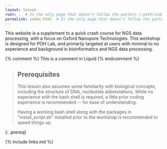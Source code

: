 ```yaml
---
layout: lesson
root: .  # Is the only page that doesn't follow the pattern /:path/index.html
permalink: index.html  # Is the only page that doesn't follow the pattern /:path/index.html
---
```

This website is a supplement to a quick crash course for NGS data processing, with a focus on Oxford Nanopore Technologies. This workshop is designed for POH Lab, and primarily targeted at users with minimal to no experience and background in bioinformatics and NGS data processing.

<!-- this is an html comment -->

{% comment %} This is a comment in Liquid {% endcomment %}

> ## Prerequisites
>
> This lesson also assumes some familiarity with biological concepts, including the structure of DNA, nucleotide abbreviations.
> While no experience with the bash shell is required, a little prior coding experience is recommended -- for ease of understanding.
> 
> 
> Having a working bash shell along with the packages in "install_script.sh" installed prior to the workshop is recommended to speed things up.
> 
{: .prereq}

{% include links.md %}
